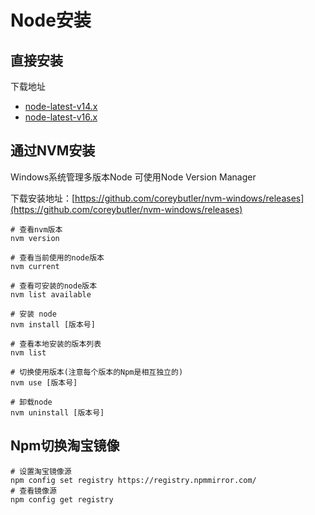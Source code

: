 # Node安装

## 直接安装

下载地址

- [node-latest-v14.x](https://nodejs.org/download/release/latest-v14.x/)
- [node-latest-v16.x](https://nodejs.org/download/release/latest-v16.x/)

## 通过NVM安装

Windows系统管理多版本Node 可使用Node Version Manager

下载安装地址：[https://github.com/coreybutler/nvm-windows/releases](https://github.com/coreybutler/nvm-windows/releases)

```text
# 查看nvm版本
nvm version

# 查看当前使用的node版本
nvm current

# 查看可安装的node版本
nvm list available

# 安装 node
nvm install [版本号]

# 查看本地安装的版本列表
nvm list

# 切换使用版本(注意每个版本的Npm是相互独立的)
nvm use [版本号]

# 卸载node
nvm uninstall [版本号]
```

## Npm切换淘宝镜像

```text
# 设置淘宝镜像源
npm config set registry https://registry.npmmirror.com/
# 查看镜像源
npm config get registry
```
